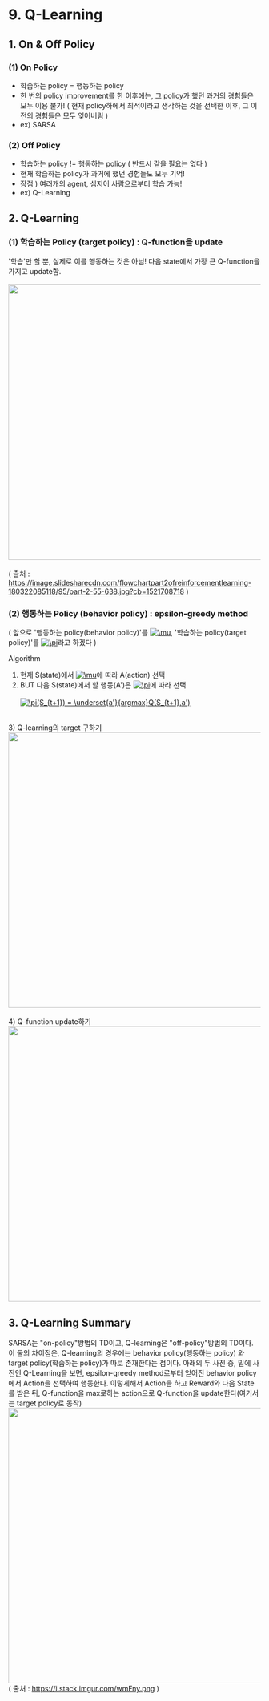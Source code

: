 # 9. Q-Learning

## 1. On & Off Policy
### (1) On Policy
- 학습하는 policy = 행동하는 policy
- 한 번의 policy improvement를 한 이후에는, 그 policy가 했던 과거의 경험들은 모두 이용 불가! ( 현재 policy하에서 최적이라고 생각하는 것을 선택한 이후,
그 이전의 경험들은 모두 잊어버림 )
- ex) SARSA

### (2) Off Policy
- 학습하는 policy != 행동하는 policy ( 반드시 같을 필요는 없다 )
- 현재 학습하는 policy가 과거에 했던 경험들도 모두 기억!
- 장점 ) 여러개의 agent, 심지어 사람으로부터 학습 가능!
- ex) Q-Learning

## 2. Q-Learning
### (1) 학습하는 Policy (target policy) : Q-function을 update
'학습'만 할 뿐, 실제로 이를 행동하는 것은 아님! 다음 state에서 가장 큰 Q-function을 가지고 update함.
</br></br>
<img src="https://image.slidesharecdn.com/flowchartpart2ofreinforcementlearning-180322085118/95/part-2-55-638.jpg?cb=1521708718" width="550" /> </br>
</br>
( 출처 : https://image.slidesharecdn.com/flowchartpart2ofreinforcementlearning-180322085118/95/part-2-55-638.jpg?cb=1521708718 )
</br>

### (2) 행동하는 Policy (behavior policy) : epsilon-greedy method
( 앞으로 '행동하는 policy(behavior policy)'를 <a href="https://www.codecogs.com/eqnedit.php?latex=\mu" target="_blank"><img src="https://latex.codecogs.com/gif.latex?\mu" title="\mu" /></a>,
'학습하는 policy(target policy)'를 <a href="https://www.codecogs.com/eqnedit.php?latex=\pi" target="_blank"><img src="https://latex.codecogs.com/gif.latex?\pi" title="\pi" /></a>라고 하겠다 ) </br>

Algorithm
1) 현재 S(state)에서 <a href="https://www.codecogs.com/eqnedit.php?latex=\mu" target="_blank"><img src="https://latex.codecogs.com/gif.latex?\mu" title="\mu" /></a>에 따라 A(action) 선택
2) BUT 다음 S(state)에서 할 행동(A')은 <a href="https://www.codecogs.com/eqnedit.php?latex=\pi" target="_blank"><img src="https://latex.codecogs.com/gif.latex?\pi" title="\pi" /></a>에 따라 선택 </br> </br>
<a href="https://www.codecogs.com/eqnedit.php?latex=\pi(S_{t&plus;1})&space;=&space;\underset{a'}{argmax}Q(S_{t&plus;1},a')" target="_blank"><img src="https://latex.codecogs.com/gif.latex?\pi(S_{t&plus;1})&space;=&space;\underset{a'}{argmax}Q(S_{t&plus;1},a')" title="\pi(S_{t+1}) = \underset{a'}{argmax}Q(S_{t+1},a')" /></a>
</br>
3) Q-learning의 target 구하기
</br>
<img src="https://t1.daumcdn.net/cfile/tistory/997CA13B5A649C642D" width="550" /> </br>
</br>
4) Q-function update하기
<img src="https://t1.daumcdn.net/cfile/tistory/99FA743A5A64A2CD29" width="550" /> </br>

## 3. Q-Learning Summary
SARSA는 "on-policy"방법의 TD이고, Q-learning은 "off-policy"방법의 TD이다. 이 둘의 차이점은, Q-learning의 경우에는 behavior policy(행동하는 policy)
와 target policy(학습하는 policy)가 따로 존재한다는 점이다. 아래의 두 사진 중, 밑에 사진인 Q-Learning을 보면, epsilon-greedy method로부터 얻어진 behavior policy에서 Action을 선택하여 행동한다. 
이렇게해서 Action을 하고 Reward와 다음 State를 받은 뒤, Q-function을 max로하는 action으로 Q-function을 update한다(여기서는 target policy로 동작)</br>
<img src="https://i.stack.imgur.com/wmFny.png" width="550" /> </br>
( 출처 : https://i.stack.imgur.com/wmFny.png )

